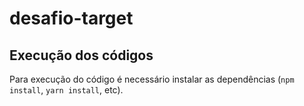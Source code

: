 # desafio-target

## Execução dos códigos

Para execução do código é necessário instalar as dependências (``npm install``, ``yarn install``, etc).
